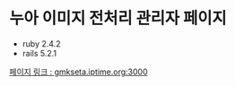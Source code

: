 # 누아 이미지 전처리 관리자 페이지

* ruby 2.4.2
* rails 5.2.1


 <a href="http://gmkseta.iptime.org:3000">페이지 링크 : gmkseta.iptime.org:3000</a>
